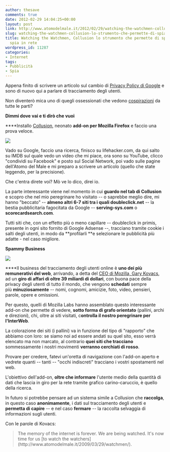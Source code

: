 ```yaml
---
author: thesave
comments: true
date: 2012-02-29 14:04:25+00:00
layout: post
link: http://www.atomodelmale.it/2012/02/29/watching-the-watchmen-collusion-lo-strumento-che-permette-di-spiare-chi-ci-spia-in-rete/
slug: watching-the-watchmen-collusion-lo-strumento-che-permette-di-spiare-chi-ci-spia-in-rete
title: Watching the Watchmen, Collusion lo strumento che permette di spiare chi ci
  spia in rete
wordpress_id: 11287
categories:
- Internet
tags:
- Pubblicità
- Spia
---
```


Appena finito di scrivere un articolo sul cambio di [Privacy Policy di Google](http://www.atomodelmale.it/2012/02/28/da-marzo-google-terra-traccia-delle-ricerche-dei-propri-utenti-perche-e-come-evitarlo/?utm_source=rss&utm_medium=rss&utm_campaign=da-marzo-google-terra-traccia-delle-ricerche-dei-propri-utenti-perche-e-come-evitarlo) e sono di nuovo qui a parlare di tracciamento degli utenti.

Non diventerò mica uno di quegli ossessionati che vedono [cospirazioni](http://www.atomodelmale.it/wp-content/uploads/2012/02/Oil-Conspiracy.jpg) da tutte le parti?

**Dimmi dove vai e ti dirò che vuoi**

****Installo [Collusion](http://www.mozilla.org/en-US/collusion/), neonato **add-on per Mozilla Firefox** e faccio una prova veloce.

![](http://www.atomodelmale.it/wp-content/uploads/2012/02/Collusion-screenshot-300x236.jpg)

Vado su Google, faccio una ricerca, finisco su lifehacker.com, da qui salto su IMDB sul quale vedo un video che mi piace, ora sono su YouTube, clicco "condividi su Facebook" e posto sul Social Network, poi vado sulle pagine dell'Atomo del Male e mi preparo a scrivere un articolo (quello che state leggendo, per la precisione).

Che c'entra direte voi? Mò ve lo dico, direi io.

La parte interessante viene nel momento in cui **guardo nel tab di Collusion** e scopro che nel mio peregrinare ho visitato -- o saprebbe meglio dire, mi hanno "beccato" -- **almeno altri 6-7 siti tra i quali doubleclick.net** -- la bestia pubblicitaria fagocitata da Google -- **serving-sys.com** o **scorecardsearch.com**.

Tutti siti che, con un effetto più o meno capillare -- doubleclick in primis, presente in ogni sito fornito di Google Adsense --, tracciano tramite cookie i salti degli utenti, in modo da **profilarli **e selezionare le pubblicità più adatte - nel caso migliore.

**Spammy Business**

![](http://www.atomodelmale.it/wp-content/uploads/2012/02/Collusion-Tracking-300x128.jpg)

****Il business del tracciamento degli utenti online è **uno dei più remunerativi del web**, arrivando, a detta del [CEO di Mozilla, Gary Kovacs](http://blog.ted.com/2012/02/28/meet-collusion-announced-today-onstage-at-ted-u/), ad un **giro di affari di oltre 39 miliardi di dollari**, con buona pace della privacy degli utenti di tutto il mondo, che vengono **schedati** sempre più **minuziosamente** -- nomi, cognomi, amicizie, foto, video, pensieri, parole, opere e omissioni.

Per questo, quelli di Mozilla Labs hanno assemblato questo interessante add-on che permette di vedere, **sotto forma di grafo orientato** (pallini, archi e direzioni), chi, oltre ai siti visitati, c**ontrolla il nostro peregrinare per l'InterWeb**.

La colorazione dei siti (i pallini) va in funzione del tipo di "rapporto" che abbiamo con loro: se siamo noi ad essere andati su quel sito, esso verrà elencato ma non marcato, al contrario **quei siti che tracciano** sommessamente i nostri movimenti **verranno cerchiati di rosso**.

Provare per credere, fatevi un'oretta di navigazione con l'add-on aperto e vedrete quanti -- tanti -- "occhi indiscreti" tracciano i vostri spostamenti nel web.

L'obiettivo dell'add-on, **oltre che informare** l'utente medio della quantità di dati che lascia in giro per la rete tramite grafico carino-caruccio, è quello della ricerca.

In futuro si potrebbe pensare ad un sistema simile a Collusion che **raccolga**, in questo caso **anonimamente**, i dati sul tracciamento degli utenti e **permetta di capire** -- e nel caso **fermare** -- la raccolta selvaggia di informazioni sugli utenti.

Con le parole di Kovacs:


<blockquote>The memory of the internet is forever. We are being watched. It's now time for us [to watch the watchers](http://www.atomodelmale.it/2009/03/29/watchmen/).</blockquote>
